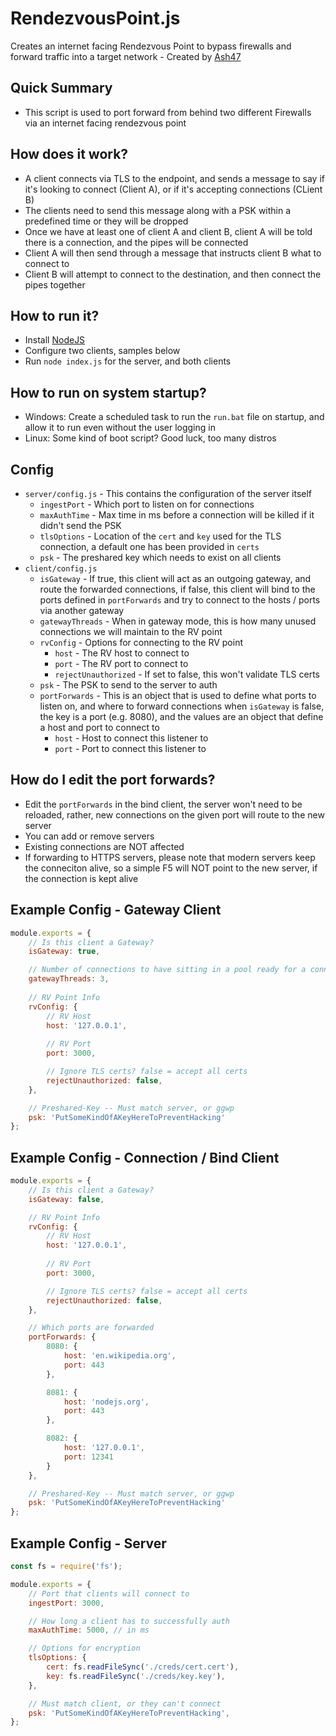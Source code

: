 RendezvousPoint.js
===================
Creates an internet facing Rendezvous Point to bypass firewalls and forward traffic into a target network - Created by [Ash47](https://GitHub.com/Ash47)

## Quick Summary
  - This script is used to port forward from behind two different Firewalls via an internet facing rendezvous point

## How does it work?
  - A client connects via TLS to the endpoint, and sends a message to say if it's looking to connect (Client A), or if it's accepting connections (CLient B)
  - The clients need to send this message along with a PSK within a predefined time or they will be dropped
  - Once we have at least one of client A and client B, client A will be told there is a connection, and the pipes will be connected
  - Client A will then send through a message that instructs client B what to connect to
  - Client B will attempt to connect to the destination, and then connect the pipes together

## How to run it?
  - Install [NodeJS](https://nodejs.org/en/)
  - Configure two clients, samples below
  - Run `node index.js` for the server, and both clients

## How to run on system startup?
  - Windows: Create a scheduled task to run the `run.bat` file on startup, and allow it to run even without the user logging in
  - Linux: Some kind of boot script? Good luck, too many distros

## Config
   - `server/config.js` - This contains the configuration of the server itself
     - `ingestPort` - Which port to listen on for connections
     - `maxAuthTime` - Max time in ms before a connection will be killed if it didn't send the PSK
     - `tlsOptions` - Location of the `cert` and `key` used for the TLS connection, a default one has been provided in `certs`
     - `psk` - The preshared key which needs to exist on all clients
  - `client/config.js`
    - `isGateway` - If true, this client will act as an outgoing gateway, and route the forwarded connections, if false, this client will bind to the ports defined in `portForwards` and try to connect to the hosts / ports via another gateway
    - `gatewayThreads` - When in gateway mode, this is how many unused connections we will maintain to the RV point
    - `rvConfig` - Options for connecting to the RV point
      - `host` - The RV host to connect to
      - `port` - The RV port to connect to
      - `rejectUnauthorized` - If set to false, this won't validate TLS certs
    - `psk` - The PSK to send to the server to auth
    - `portForwards` - This is an object that is used to define what ports to listen on, and where to forward connections when `isGateway` is false, the key is a port (e.g. 8080), and the values are an object that define a host and port to connect to
        - `host` - Host to connect this listener to
        - `port` - Port to connect this listener to

## How do I edit the port forwards?
  - Edit the `portForwards` in the bind client, the server won't need to be reloaded, rather, new connections on the given port will route to the new server
  - You can add or remove servers
  - Existing connections are NOT affected
  - If forwarding to HTTPS servers, please note that modern servers keep the conneciton alive, so a simple F5 will NOT point to the new server, if the connection is kept alive

## Example Config - Gateway Client

```javascript
module.exports = {
    // Is this client a Gateway?
	isGateway: true,

	// Number of connections to have sitting in a pool ready for a connection
	gatewayThreads: 3,
    
    // RV Point Info
	rvConfig: {
        // RV Host
        host: '127.0.0.1',
        
        // RV Port
		port: 3000,

		// Ignore TLS certs? false = accept all certs
		rejectUnauthorized: false,
	},

	// Preshared-Key -- Must match server, or ggwp
	psk: 'PutSomeKindOfAKeyHereToPreventHacking'
};
```

## Example Config - Connection / Bind Client
```javascript
module.exports = {
    // Is this client a Gateway?
	isGateway: false,

	// RV Point Info
	rvConfig: {
        // RV Host
        host: '127.0.0.1',
        
        // RV Port
		port: 3000,

		// Ignore TLS certs? false = accept all certs
		rejectUnauthorized: false,
	},

    // Which ports are forwarded
	portForwards: {
		8080: {
			host: 'en.wikipedia.org',
			port: 443
		},

		8081: {
			host: 'nodejs.org',
			port: 443
		},

		8082: {
			host: '127.0.0.1',
			port: 12341
		}
	},

	// Preshared-Key -- Must match server, or ggwp
	psk: 'PutSomeKindOfAKeyHereToPreventHacking'
};
```

## Example Config - Server
```javascript
const fs = require('fs');

module.exports = {
    // Port that clients will connect to
    ingestPort: 3000,

    // How long a client has to successfully auth
    maxAuthTime: 5000, // in ms

    // Options for encryption
    tlsOptions: {
        cert: fs.readFileSync('./creds/cert.cert'),
        key: fs.readFileSync('./creds/key.key'),
    },

    // Must match client, or they can't connect
    psk: 'PutSomeKindOfAKeyHereToPreventHacking',
};
```